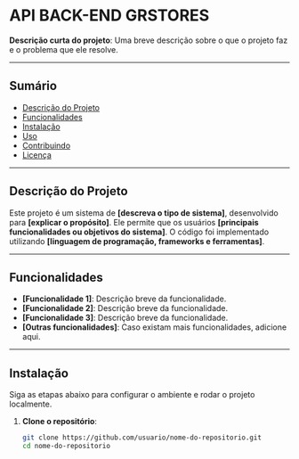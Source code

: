 # API BACK-END GRSTORES

**Descrição curta do projeto**: Uma breve descrição sobre o que o projeto faz e o problema que ele resolve.

---

## Sumário

- [Descrição do Projeto](#descrição-do-projeto)
- [Funcionalidades](#funcionalidades)
- [Instalação](#instalação)
- [Uso](#uso)
- [Contribuindo](#contribuindo)
- [Licença](#licença)

---

## Descrição do Projeto

Este projeto é um sistema de **[descreva o tipo de sistema]**, desenvolvido para **[explicar o propósito]**. Ele permite que os usuários **[principais funcionalidades ou objetivos do sistema]**. O código foi implementado utilizando **[linguagem de programação, frameworks e ferramentas]**.

---

## Funcionalidades

- **[Funcionalidade 1]**: Descrição breve da funcionalidade.
- **[Funcionalidade 2]**: Descrição breve da funcionalidade.
- **[Funcionalidade 3]**: Descrição breve da funcionalidade.
- **[Outras funcionalidades]**: Caso existam mais funcionalidades, adicione aqui.

---

## Instalação

Siga as etapas abaixo para configurar o ambiente e rodar o projeto localmente.

1. **Clone o repositório**:

   ```bash
   git clone https://github.com/usuario/nome-do-repositorio.git
   cd nome-do-repositorio
